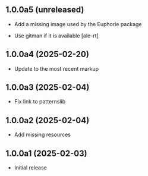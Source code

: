 ## 1.0.0a5 (unreleased)


- Add a missing image used by the Euphorie package

- Use gitman if it is available
  [ale-rt]


## 1.0.0a4 (2025-02-20)


- Update to the most recent markup


## 1.0.0a3 (2025-02-04)


- Fix link to patternslib


## 1.0.0a2 (2025-02-04)


- Add missing resources


## 1.0.0a1 (2025-02-03)

- Initial release
